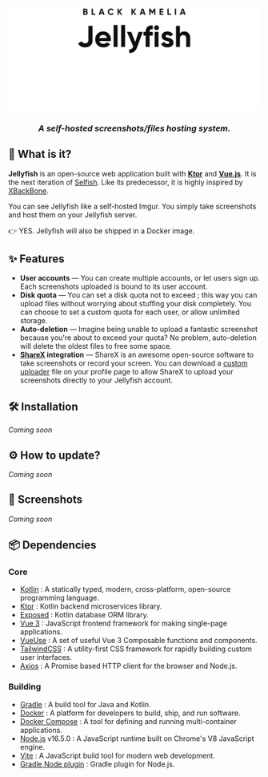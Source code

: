 <div align="center">

![Jellyfish logo](img/Jellyfish_light.svg#gh-light-mode-only)
![Jellyfish logo](img/Jellyfish_dark.svg#gh-dark-mode-only)

<h3><i>A self-hosted screenshots/files hosting system.</i></h2>

</div>

## 🤔 What is it?

**Jellyfish** is an open-source web application built with **[Ktor](https://ktor.io/)** and **[Vue.js](https://vuejs.org/)**.
It is the next iteration of [Selfish](https://github.com/SlamaFR/Selfish). Like its predecessor, it is highly inspired
by [XBackBone](https://github.com/SergiX44/XBackBone).

You can see Jellyfish like a self-hosted Imgur. You simply take screenshots and host them on your Jellyfish server.

👉 YES. Jellyfish will also be shipped in a Docker image.

## ✨ Features

- **User accounts** — You can create multiple accounts, or let users sign up.
  Each screenshots uploaded is bound to its user account.
- **Disk quota** — You can set a disk quota not to exceed ; this way you can upload files without worrying about stuffing your disk completely.
  You can choose to set a custom quota for each user, or allow unlimited storage.
- **Auto-deletion** — Imagine being unable to upload a fantastic screenshot because you're about to exceed your quota? No problem, auto-deletion will delete the oldest files to free some space.
- **[ShareX](https://getsharex.com/) integration** — ShareX is an awesome open-source software to take screenshots or record your screen.
  You can download a [custom uploader](https://getsharex.com/docs/custom-uploader) file on your profile page to allow ShareX to upload your screenshots directly to your Jellyfish account.

## 🛠 Installation

*Coming soon*

## ⚙ How to update?

*Coming soon*

## 📸 Screenshots

*Coming soon*

## 📦 Dependencies

### Core

- [Kotlin](https://kotlinlang.org/) : A statically typed, modern, cross-platform, open-source programming language.
- [Ktor](https://ktor.io/) : Kotlin backend microservices library.
- [Exposed](https://github.com/JetBrains/Exposed) : Kotlin database ORM library.
- [Vue 3](https://vuejs.org/) : JavaScript frontend framework for making single-page applications.
- [VueUse](https://vueuse.org/) : A set of useful Vue 3 Composable functions and components.
- [TailwindCSS](https://tailwindcss.com/) : A utility-first CSS framework for rapidly building custom user interfaces.
- [Axios](https://axios-http.com) : A Promise based HTTP client for the browser and Node.js.

### Building

- [Gradle](https://gradle.org/) : A build tool for Java and Kotlin.
- [Docker](https://www.docker.com/) : A platform for developers to build, ship, and run software.
- [Docker Compose](https://docs.docker.com/compose/overview/) : A tool for defining and running multi-container applications.
- [Node.js](https://nodejs.org/) v16.5.0 : A JavaScript runtime built on Chrome's V8 JavaScript engine.
- [Vite](https://vitejs.dev/) : A JavaScript build tool for modern web development.
- [Gradle Node plugin](https://github.com/node-gradle/gradle-node-plugin/) : Gradle plugin for Node.js.
    
